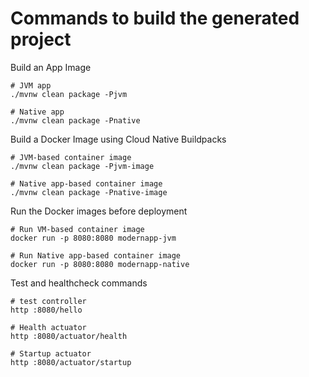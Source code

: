 # Commands to build the generated project

Build an App Image
```shell
# JVM app
./mvnw clean package -Pjvm

# Native app
./mvnw clean package -Pnative
```

Build a Docker Image using Cloud Native Buildpacks
```shell
# JVM-based container image
./mvnw clean package -Pjvm-image

# Native app-based container image
./mvnw clean package -Pnative-image
```

Run the Docker images before deployment
```shell
# Run VM-based container image
docker run -p 8080:8080 modernapp-jvm

# Run Native app-based container image
docker run -p 8080:8080 modernapp-native
```

Test and healthcheck commands
```shell
# test controller
http :8080/hello

# Health actuator
http :8080/actuator/health

# Startup actuator
http :8080/actuator/startup